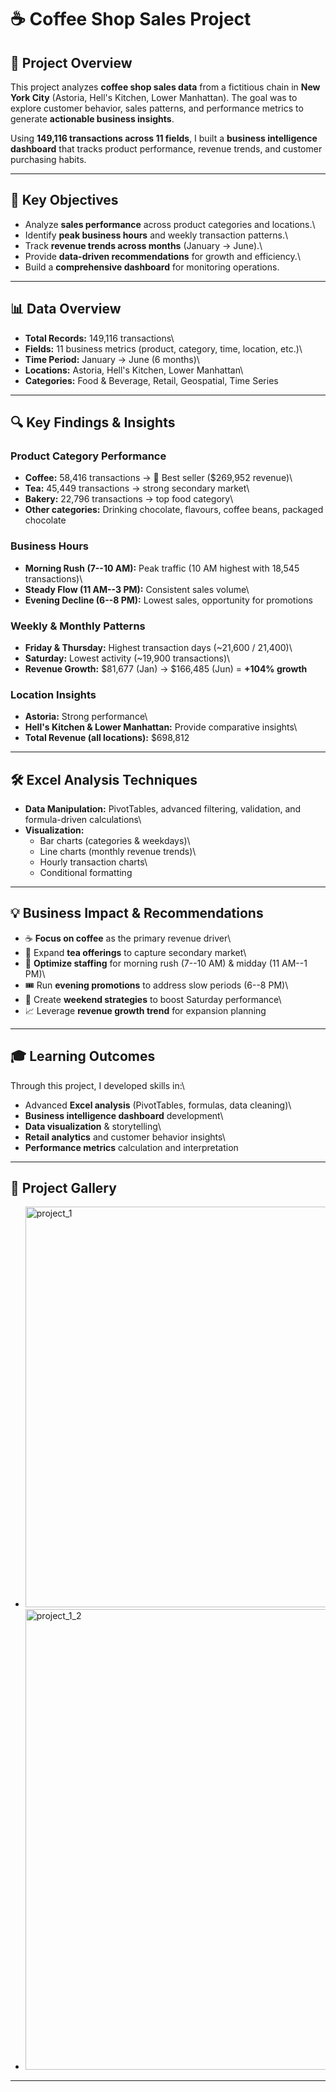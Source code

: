 # ☕ Coffee Shop Sales Project

## 📌 Project Overview

This project analyzes **coffee shop sales data** from a fictitious chain
in **New York City** (Astoria, Hell's Kitchen, Lower Manhattan). The
goal was to explore customer behavior, sales patterns, and performance
metrics to generate **actionable business insights**.

Using **149,116 transactions across 11 fields**, I built a **business
intelligence dashboard** that tracks product performance, revenue
trends, and customer purchasing habits.

------------------------------------------------------------------------

## 🎯 Key Objectives

-   Analyze **sales performance** across product categories and
    locations.\
-   Identify **peak business hours** and weekly transaction patterns.\
-   Track **revenue trends across months** (January → June).\
-   Provide **data-driven recommendations** for growth and efficiency.\
-   Build a **comprehensive dashboard** for monitoring operations.

------------------------------------------------------------------------

## 📊 Data Overview

-   **Total Records:** 149,116 transactions\
-   **Fields:** 11 business metrics (product, category, time, location,
    etc.)\
-   **Time Period:** January → June (6 months)\
-   **Locations:** Astoria, Hell's Kitchen, Lower Manhattan\
-   **Categories:** Food & Beverage, Retail, Geospatial, Time Series

------------------------------------------------------------------------

## 🔍 Key Findings & Insights

### Product Category Performance

-   **Coffee:** 58,416 transactions → 🚀 Best seller (\$269,952
    revenue)\
-   **Tea:** 45,449 transactions → strong secondary market\
-   **Bakery:** 22,796 transactions → top food category\
-   **Other categories:** Drinking chocolate, flavours, coffee beans,
    packaged chocolate

### Business Hours

-   **Morning Rush (7--10 AM):** Peak traffic (10 AM highest with 18,545
    transactions)\
-   **Steady Flow (11 AM--3 PM):** Consistent sales volume\
-   **Evening Decline (6--8 PM):** Lowest sales, opportunity for
    promotions

### Weekly & Monthly Patterns

-   **Friday & Thursday:** Highest transaction days (\~21,600 / 21,400)\
-   **Saturday:** Lowest activity (\~19,900 transactions)\
-   **Revenue Growth:** \$81,677 (Jan) → \$166,485 (Jun) = **+104%
    growth**

### Location Insights

-   **Astoria:** Strong performance\
-   **Hell's Kitchen & Lower Manhattan:** Provide comparative insights\
-   **Total Revenue (all locations):** \$698,812

------------------------------------------------------------------------

## 🛠 Excel Analysis Techniques

-   **Data Manipulation:** PivotTables, advanced filtering, validation,
    and formula-driven calculations\
-   **Visualization:**
    -   Bar charts (categories & weekdays)\
    -   Line charts (monthly revenue trends)\
    -   Hourly transaction charts\
    -   Conditional formatting

------------------------------------------------------------------------

## 💡 Business Impact & Recommendations

-   ☕ **Focus on coffee** as the primary revenue driver\
-   🍵 Expand **tea offerings** to capture secondary market\
-   👥 **Optimize staffing** for morning rush (7--10 AM) & midday (11
    AM--1 PM)\
-   🎟 Run **evening promotions** to address slow periods (6--8 PM)\
-   📅 Create **weekend strategies** to boost Saturday performance\
-   📈 Leverage **revenue growth trend** for expansion planning

------------------------------------------------------------------------

## 🎓 Learning Outcomes

Through this project, I developed skills in:\
- Advanced **Excel analysis** (PivotTables, formulas, data cleaning)\
- **Business intelligence dashboard** development\
- **Data visualization** & storytelling\
- **Retail analytics** and customer behavior insights\
- **Performance metrics** calculation and interpretation

------------------------------------------------------------------------

## 📸 Project Gallery
-   <img width="1244" height="641" alt="project_1" src="https://github.com/user-attachments/assets/87386b14-a1fb-44c9-a8f3-b0012d4547a4" />
-   <img width="1549" height="737" alt="project_1_2" src="https://github.com/user-attachments/assets/c1b9391f-f5e1-474f-a749-6859bda27af3" />


------------------------------------------------------------------------
